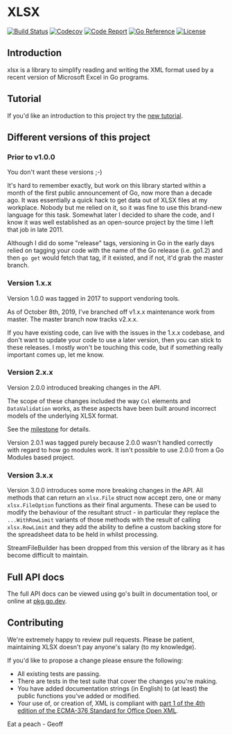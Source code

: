 # XLSX

[![Build Status](https://circleci.com/gh/xenking/xlsx.svg?style=svg)](https://circleci.com/gh/xenking/xlsx)
[![Codecov](https://codecov.io/gh/xenking/xlsx/branch/master/graph/badge.svg?token=MsQrvi4J4e)](https://codecov.io/gh/xenking/xlsx)
[![Code Report](https://goreportcard.com/badge/github.com/xenking/redis)](https://goreportcard.com/report/github.com/xenking/redis)
[![Go Reference](https://pkg.go.dev/badge/github.com/xenking/xlsx/v3.svg)](https://pkg.go.dev/github.com/xenking/xlsx/v3)
[![License](https://github.com/xenking/xlsx#license)](https://img.shields.io/badge/license-bsd-orange.svg)

## Introduction
xlsx is a library to simplify reading and writing the XML format used
by a recent version of Microsoft Excel in Go programs.

## Tutorial

If you'd like an introduction to this project try the [new tutorial](https://github.com/xenking/xlsx/blob/master/tutorial/tutorial.adoc).

## Different versions of this project

### Prior to v1.0.0

You don't want these versions ;-)

It's hard to remember exactly, but work on this library started within
a month of the first public announcement of Go, now more than a decade
ago.  It was essentially a quick hack to get data out of XLSX files at
my workplace.  Nobody but me relied on it, so it was fine to use this
brand-new language for this task. Somewhat later I decided to share
the code, and I know it was well established as an open-source project
by the time I left that job in late 2011.

Although I did do some "release" tags, versioning in Go in the early
days relied on tagging your code with the name of the Go release
(i.e. go1.2) and then `go get` would fetch that tag, if it existed,
and if not, it'd grab the master branch.

### Version 1.x.x

Version 1.0.0 was tagged in 2017 to support vendoring tools.

As of October 8th, 2019, I've branched off v1.x.x maintenance work
from master.  The master branch now tracks v2.x.x.

If you have existing code, can live with the issues in the 1.x.x
codebase, and don't want to update your code to use a later version,
then you can stick to these releases.  I mostly won't be touching this
code, but if something really important comes up, let me know.

### Version 2.x.x

Version 2.0.0 introduced breaking changes in the API.

The scope of these changes included the way `Col` elements and
`DataValidation` works, as these aspects have been built around
incorrect models of the underlying XLSX format.

See the [milestone](https://github.com/tealeg/xlsx/milestone/5) for details.

Version 2.0.1 was tagged purely because 2.0.0 wasn't handled correctly
with regard to how go modules work. It isn't possible to use 2.0.0
from a Go Modules based project.

### Version 3.x.x 
Version 3.0.0 introduces some more breaking changes in the API.  All
methods that can return an `xlsx.File` struct now accept zero, one or
many `xlsx.FileOption` functions as their final arguments.  These can
be used to modify the behaviour of the resultant struct - in
particular they replace the `...WithRowLimit` variants of those
methods with the result of calling `xlsx.RowLimit` and they add the
ability to define a custom backing store for the spreadsheet data to
be held in whilst processing.

StreamFileBuilder has been dropped from this version of the library as it has become difficult to maintain. 

## Full API docs
The full API docs can be viewed using go's built in documentation
tool, or online at [pkg.go.dev](https://pkg.go.dev/github.com/xenking/xlsx/v3).

## Contributing

We're extremely happy to review pull requests.  Please be patient, maintaining XLSX doesn't pay anyone's salary (to my knowledge).

If you'd like to propose a change please ensure the following:

- All existing tests are passing.
- There are tests in the test suite that cover the changes you're making.
- You have added documentation strings (in English) to (at least) the public functions you've added or modified.
- Your use of, or creation of, XML is compliant with [part 1 of the 4th edition of the ECMA-376 Standard for Office Open XML](http://www.ecma-international.org/publications/standards/Ecma-376.htm).

Eat a peach - Geoff
